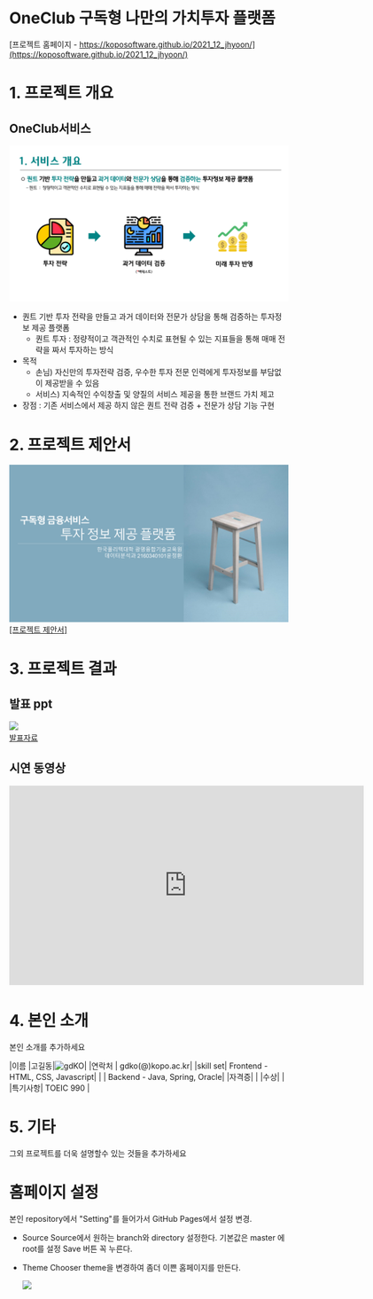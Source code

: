 # OneClub 구독형 나만의 가치투자 플랫폼

[프로젝트 홈페이지 - https://koposoftware.github.io/2021_12_jhyoon/](https://koposoftware.github.io/2021_12_jhyoon/)

# 1. 프로젝트 개요

  ## OneClub서비스
   <img src="./개요.png"/><br>
  * 퀀트 기반 투자 전략을 만들고 과거 데이터와 전문가 상담을 통해 검증하는 투자정보 제공 플랫폼
     - 퀀트 투자 : 정량적이고 객관적인 수치로 표현될 수 있는 지표들을 통해 매매 전략을 짜서 투자하는 방식
  * 목적
     - 손님) 자신만의 투자전략 검증, 우수한 투자 전문 인력에게 투자정보를 부담없이 제공받을 수 있음
     - 서비스) 지속적인 수익창출 및 양질의 서비스 제공을 통한 브랜드 가치 제고
  * 장점 : 기존 서비스에서 제공 하지 않은 퀀트 전략 검증 + 전문가 상담 기능 구현
  

# 2. 프로젝트 제안서
   <img src="./제안서.png"/><br>
   <a href="project-git.pptx">[프로젝트 제안서]</a><br>

# 3. 프로젝트 결과

## 발표 ppt 
   <img src="ppt.jpg"/><br>
   <a href="프로젝트 최종 보고서.pptx">발표자료</a>

## 시연 동영상 

   <iframe id="ytplayer" type="text/html" width="640" height="360" src="https://www.youtube.com/embed/6LxbdIjWP04" frameborder="0"></iframe>

# 4. 본인 소개

본인 소개를 추가하세요

|이름 |고길동|![gdKO](/gdko.jpg)|
|연락처 | gdko(@)kopo.ac.kr|
|skill set| Frontend - HTML, CSS, Javascript|
| | Backend - Java, Spring, Oracle|
|자격증|  |
|수상| |
|특기사항|  TOEIC 990 |

# 5. 기타
그외 프로젝트를 더욱 설명할수 있는 것들을 추가하세요

# 홈페이지 설정
 본인 repository에서 "Setting"를 들어가서 GitHub Pages에서 설정 변경.
* Source
 Source에서 원하는 branch와 directory 설정한다. 
 기본값은 master 에 root를 설정 
 Save 버튼 꼭 누른다.
 
 * Theme Chooser
 theme을 변경하여 좀더 이쁜 홈페이지를 만든다.
   
   <img src="homepage.JPG"/><br>

